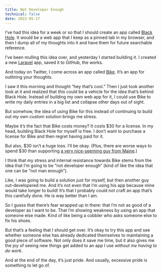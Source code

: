 ```yaml
---
title: Not Developer Enough
technical: false
date: 2022-05-17
---
```


I’ve had this idea for a week or so that I should create an app called [Black Hole](https://twitter.com/benborgers/status/1524378123919183873). It would be a web app that I keep as a pinned tab in my browser, and then I dump all of my thoughts into it and have them for future searchable reference. 

I’ve been mulling this idea over, and yesterday I started building it. I created a new [Laravel](https://laravel.com) app, saved it to GitHub, the works. 

And today on Twitter, I come across an app called [Bike](https://www.hogbaysoftware.com/bike/). It’s an app for outlining your thoughts. 

I saw it this morning and thought “hey that’s cool.” Then I just took another look at it and realized that _this_ could be a vehicle for the idea that’s behind Black Hole. Instead of building my own web app for it, I could use Bike to write my daily entries in a big list and collapse other days out of sight. 

But somehow, the idea of using Bike for this instead of continuing to build out my own custom solution brings me stress. 

Maybe it’s the fact that Bike costs money? It costs $30 for a license. In my head, building Black Hole for myself is free. I don’t want to purchase a license for Bike and then regret having paid for it. 

But also, $30 isn’t a huge loss. I’ll be okay. (Plus, there are worse ways to spend $30 than supporting [a very nice-seeming guy from Maine](https://www.hogbaysoftware.com/about/).)

I think that my stress and internal resistance towards Bike stems from the idea that I’m going to be “not developer enough” (kind of like the idea that one can be “not man enough”). 

Like, I was going to build a solution just for myself, but then another guy out-developered me. And it’s not even that I’m using his app because mine would take longer to build! It’s that I probably could not craft an app that’s this carefully done. He is way better than I am.

So I guess that there’s fear wrapped up in there: that I’m not as good of a developer as I want to be. That I’m showing weakness by using an app that someone else made. Kind of like being a cobbler who asks someone else to fix his shoes. 

But that’s a feeling that I should get over. It’s okay to try this app and see whether someone else has already dedicated themselves to maintaining a good piece of software. Not only does it save me time, but it also gives me the joy of seeing new things get added to an app I use _without me having to do work_. 

And at the end of the day, it’s just pride. And usually, excessive pride is something to let go of. 